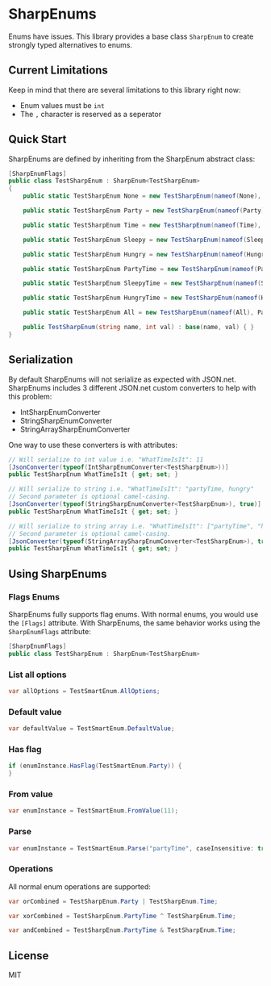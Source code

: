 # SharpEnums
Enums have issues. This library provides a base class `SharpEnum` to create strongly typed alternatives to enums.


## Current Limitations
Keep in mind that there are several limitations to this library right now:
* Enum values must be `int`
* The `,` character is reserved as a seperator

## Quick Start
SharpEnums are defined by inheriting from the SharpEnum abstract class:
```csharp
[SharpEnumFlags]
public class TestSharpEnum : SharpEnum<TestSharpEnum>
{
    public static TestSharpEnum None = new TestSharpEnum(nameof(None), 0);

    public static TestSharpEnum Party = new TestSharpEnum(nameof(Party), 1 << 0);

    public static TestSharpEnum Time = new TestSharpEnum(nameof(Time), 1 << 1);

    public static TestSharpEnum Sleepy = new TestSharpEnum(nameof(Sleepy), 1 << 2);

    public static TestSharpEnum Hungry = new TestSharpEnum(nameof(Hungry), 1 << 3);

    public static TestSharpEnum PartyTime = new TestSharpEnum(nameof(PartyTime), Party.Value + Time.Value);

    public static TestSharpEnum SleepyTime = new TestSharpEnum(nameof(SleepyTime), Sleepy.Value + Time.Value);

    public static TestSharpEnum HungryTime = new TestSharpEnum(nameof(HungryTime), Hungry.Value + Time.Value);

    public static TestSharpEnum All = new TestSharpEnum(nameof(All), Party.Value + Time.Value + Sleepy.Value + Hungry.Value);

    public TestSharpEnum(string name, int val) : base(name, val) { }
}
```

## Serialization

By default SharpEnums will not serialize as expected with JSON.net. SharpEnums includes 3 different JSON.net custom converters to help with this problem:
* IntSharpEnumConverter
* StringSharpEnumConverter
* StringArraySharpEnumConverter

One way to use these converters is with attributes:
```csharp
// Will serialize to int value i.e. "WhatTimeIsIt": 11
[JsonConverter(typeof(IntSharpEnumConverter<TestSharpEnum>))]
public TestSharpEnum WhatTimeIsIt { get; set; }

// Will serialize to string i.e. "WhatTimeIsIt": "partyTime, hungry"
// Second parameter is optional camel-casing.
[JsonConverter(typeof(StringSharpEnumConverter<TestSharpEnum>), true)]
public TestSharpEnum WhatTimeIsIt { get; set; }

// Will serialize to string array i.e. "WhatTimeIsIt": ["partyTime", "hungry"]
// Second parameter is optional camel-casing.
[JsonConverter(typeof(StringArraySharpEnumConverter<TestSharpEnum>), true)]
public TestSharpEnum WhatTimeIsIt { get; set; }
```

## Using SharpEnums

### Flags Enums
SharpEnums fully supports flag enums. With normal enums, you would use the `[Flags]` attribute. With SharpEnums, the same behavior works using the `SharpEnumFlags` attribute:
```csharp
[SharpEnumFlags]
public class TestSharpEnum : SharpEnum<TestSharpEnum>
```

### List all options
```csharp
var allOptions = TestSmartEnum.AllOptions;
```

### Default value
```csharp
var defaultValue = TestSmartEnum.DefaultValue;
```

### Has flag
```csharp
if (enumInstance.HasFlag(TestSmartEnum.Party)) {
}
```

### From value
```csharp
var enumInstance = TestSmartEnum.FromValue(11);
```

### Parse
```csharp
var enumInstance = TestSmartEnum.Parse("partyTime", caseInsensitive: true);
```

### Operations
All normal enum operations are supported:
```csharp
var orCombined = TestSharpEnum.Party | TestSharpEnum.Time;

var xorCombined = TestSharpEnum.PartyTime ^ TestSharpEnum.Time;

var andCombined = TestSharpEnum.PartyTime & TestSharpEnum.Time;
```

## License

MIT